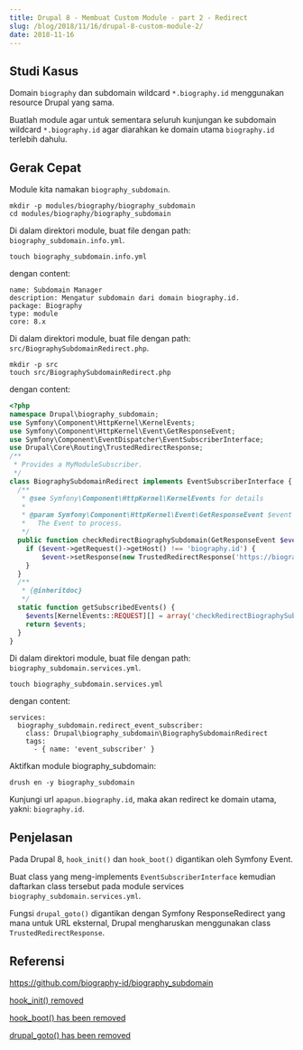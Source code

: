```yaml
---
title: Drupal 8 - Membuat Custom Module - part 2 - Redirect
slug: /blog/2018/11/16/drupal-8-custom-module-2/
date: 2018-11-16
---
```


## Studi Kasus

Domain `biography` dan subdomain wildcard `*.biography.id` menggunakan resource Drupal yang sama.

Buatlah module agar untuk sementara seluruh kunjungan ke subdomain wildcard `*.biography.id` agar diarahkan ke domain utama `biography.id` terlebih dahulu.

## Gerak Cepat

Module kita namakan `biography_subdomain`.

```
mkdir -p modules/biography/biography_subdomain
cd modules/biography/biography_subdomain
```

Di dalam direktori module, buat file dengan path: `biography_subdomain.info.yml`.

```
touch biography_subdomain.info.yml
```

dengan content:

```
name: Subdomain Manager
description: Mengatur subdomain dari domain biography.id.
package: Biography
type: module
core: 8.x   
```

Di dalam direktori module, buat file dengan path: `src/BiographySubdomainRedirect.php`.

```
mkdir -p src
touch src/BiographySubdomainRedirect.php
```

dengan content:

```php
<?php
namespace Drupal\biography_subdomain;
use Symfony\Component\HttpKernel\KernelEvents;
use Symfony\Component\HttpKernel\Event\GetResponseEvent;
use Symfony\Component\EventDispatcher\EventSubscriberInterface;
use Drupal\Core\Routing\TrustedRedirectResponse;
/**
 * Provides a MyModuleSubscriber.
 */
class BiographySubdomainRedirect implements EventSubscriberInterface {
  /**
   * @see Symfony\Component\HttpKernel\KernelEvents for details
   *
   * @param Symfony\Component\HttpKernel\Event\GetResponseEvent $event
   *   The Event to process.
   */
  public function checkRedirectBiographySubdomain(GetResponseEvent $event) {
    if ($event->getRequest()->getHost() !== 'biography.id') {
        $event->setResponse(new TrustedRedirectResponse('https://biography.id/'));
    }
  }
  /**
   * {@inheritdoc}
   */
  static function getSubscribedEvents() {
    $events[KernelEvents::REQUEST][] = array('checkRedirectBiographySubdomain', 2000);
    return $events;
  }
}
```

Di dalam direktori module, buat file dengan path: `biography_subdomain.services.yml`.

```
touch biography_subdomain.services.yml
```

dengan content:

```
services:
  biography_subdomain.redirect_event_subscriber:
    class: Drupal\biography_subdomain\BiographySubdomainRedirect
    tags:
      - { name: 'event_subscriber' }
```

Aktifkan module biography_subdomain:

```
drush en -y biography_subdomain
```

Kunjungi url `apapun.biography.id`, maka akan redirect ke domain utama, yakni: `biography.id`.

## Penjelasan

Pada Drupal 8, `hook_init()` dan `hook_boot()` digantikan oleh Symfony Event.

Buat class yang meng-implements `EventSubscriberInterface` kemudian daftarkan class tersebut pada module services `biography_subdomain.services.yml`.

Fungsi `drupal_goto()` digantikan dengan Symfony ResponseRedirect yang mana untuk URL eksternal, Drupal mengharuskan menggunakan class `TrustedRedirectResponse`.

## Referensi

https://github.com/biography-id/biography_subdomain

[hook_init() removed](https://www.drupal.org/node/2013014)

[hook_boot() has been removed](https://www.drupal.org/node/1909596)

[drupal_goto() has been removed](https://www.drupal.org/node/2023537)